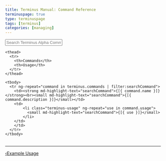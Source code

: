 ```yaml
---
title: Terminus Manual: Command Reference
terminuspage: true
type: terminuspage
tags: [terminus]
categories: [managing]
---
```


<div class="container col-md-12" ng-app="terminusCommandsApp" ng-controller="mainController">

  <form>
    <div class="form-group">
      <div class="input-group">
        <div class="input-group-addon"><i class="fa fa-search"></i></div>
        <input type="text" class="form-control" placeholder="Search Terminus Alpha Commands" ng-model="searchCommand">
        <div style="background:#fff;cursor:pointer;" ng-click="clearFilters()" class="input-group-addon">
        <span class="fa fa-times"></span>
        </div>
      </div>      
    </div>
  </form>
  <table class="table table-responsive table-bordered table-striped">

    <thead>
      <tr>
        <th>Commands</th>
        <th>Usage</th>
      </tr>
    </thead>

    <tbody>
      <tr ng-repeat="command in terminus.commands | filter:searchCommand">
        <td><strong md-highlight-text="searchCommand">{[{ command.name }]}</strong><br><small md-highlight-text="searchCommand">{[{ command.description }]}</small></td>
        <td>
            <li class="terminus-usage" ng-repeat="use in command.usage">
              <small md-highlight-text="searchCommand">{[{ use }]}</small>
            </li>
        </td>
        </td>
      </tr>
    </tbody>

  </table>
</div>

<div class="terminus-pager col-md-12">
  <hr>
      <a style="float:left;" href="/docs/terminus/examples"><span class="terminus-pager-lsaquo">&lsaquo;</span>Example Usage</a>
</div>
